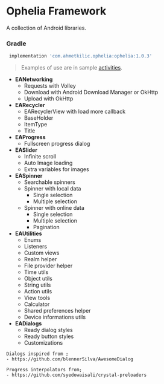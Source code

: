 # Ophelia Framework 
A collection of Android libraries.


### Gradle
```gradle
 implementation 'com.ahmetkilic.ophelia:ophelia:1.0.3'
```

> Examples of use are in sample [activities](https://github.com/Kartega/kartega-ophelia-android/tree/master/app/src/main/java/com/ahmetkilic/eaframework).


- **EANetworking**
  * Requests with Volley
  * Download with Android Download Manager or OkHttp
  * Upload with OkHttp
- **EARecycler**
  * EARecyclerView with load more callback
  * BaseHolder
  * ItemType
  * Title
- **EAProgress**
  * Fullscreen progress dialog
- **EASlider**
  * Infinite scroll
  * Auto Image loading
  * Extra variables for images
- **EASpinner**
  * Searchable spinners
  * Spinner with local data
    - Single selection
    - Multiple selection
  * Spinner with online data
    - Single selection
    - Multiple selection
    - Pagination
- **EAUtilities**
  * Enums
  * Listeners
  * Custom views
  * Realm helper
  * File provider helper
  * Time utils
  * Object utils
  * String utils
  * Action utils
  * View tools
  * Calculator
  * Shared preferences helper
  * Device informations utils
- **EADialogs**
  * Ready dialog styles
  * Ready button styles
  * Customizations

```
Dialogs inspired from ;
- https://github.com/blennerSilva/AwesomeDialog

Progress interpolators from;
- https://github.com/syedowaisali/crystal-preloaders

```
